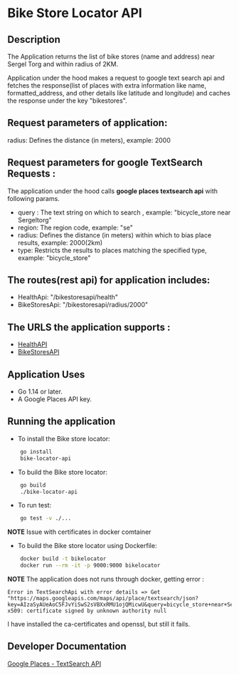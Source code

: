 Bike Store Locator API
==================================

## Description
The Application returns the list of bike stores (name and address) near Sergel Torg and within radius of 2KM. 

Application under the hood makes a request to google text search api and fetches the response(list of places with extra information like name, formatted_address, and other details like latitude and longitude) and caches the response under the key "bikestores".

Request parameters of application:
-----------------------------------
radius: Defines the distance (in meters), example: 2000


Request parameters for google TextSearch Requests :
-----------------------------------------------------
The application under the hood calls **google places textsearch api** with following params.

* query : The text string on which to search , example: "bicycle_store near Sergeltorg"
* region:  The region code, example: "se"
* radius: Defines the distance (in meters) within which to bias place results, example: 2000(2km)
* type: Restricts the results to places matching the specified type, example: "bicycle_store"


The routes(rest api) for application includes:
-----------------------------------------------

* HealthApi: "/bikestoresapi/health"
* BikeStoresApi: "/bikestoresapi/radius/2000"


The URLS the application supports :
------------------------------------
* [HealthAPI](http://localhost:9000/bikestoresapi/health) 
* [BikeStoresAPI](http://localhost:9000/bikestoresapi/radius/2000)

## Application Uses

- Go 1.14 or later.
- A Google Places API key.

## Running the application

* To install the Bike store locator:

```bash
    go install
    bike-locator-api
```

* To build the Bike store locator:
```bash
    go build
    ./bike-locator-api
```

* To run test:
```bash
    go test -v ./...
```

**NOTE** Issue with certificates in docker comtainer
* To build the Bike store locator using Dockerfile:
```bash
    docker build -t bikelocator
    docker run --rm -it -p 9000:9000 bikelocator
```
**NOTE**
The application does not runs through docker, getting error :
```
Error in TextSearchApi with error details => Get "https://maps.googleapis.com/maps/api/place/textsearch/json?key=AIzaSyAUeAoC5FJvYiSwS2sVBXxRMU1ojQMicwU&query=bicycle_store+near+Sergeltorg&radius=2000&region=se&type=bicycle_store": x509: certificate signed by unknown authority null
```
I have installed the ca-certificates and openssl, but still it fails. 

## Developer Documentation

[Google Places - TextSearch API](https://developers.google.com/places/web-service/search#TextSearchRequests)